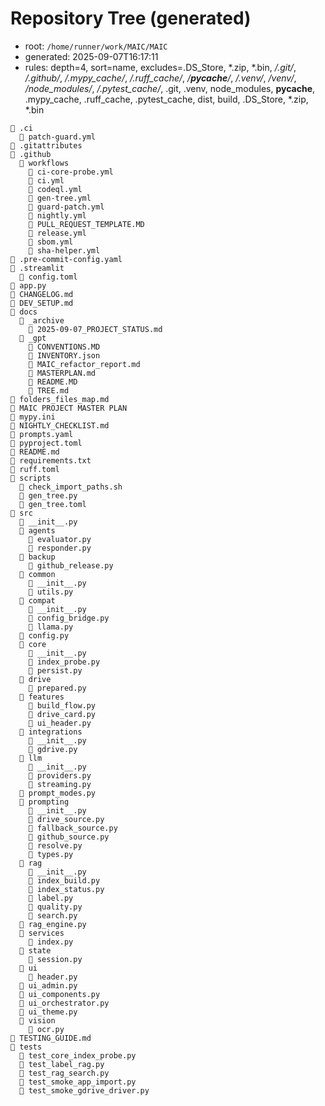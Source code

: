 # Repository Tree (generated)

- root: `/home/runner/work/MAIC/MAIC`
- generated: 2025-09-07T16:17:11
- rules: depth=4, sort=name, excludes=.DS_Store, *.zip, *.bin, */.git/*, */.github/*, */.mypy_cache/*, */.ruff_cache/*, */__pycache__/*, */.venv/*, */venv/*, */node_modules/*, */.pytest_cache/*, .git, .venv, node_modules, __pycache__, .mypy_cache, .ruff_cache, .pytest_cache, dist, build, .DS_Store, *.zip, *.bin

```text
📁 .ci
  📄 patch-guard.yml
📄 .gitattributes
📁 .github
  📁 workflows
    📄 ci-core-probe.yml
    📄 ci.yml
    📄 codeql.yml
    📄 gen-tree.yml
    📄 guard-patch.yml
    📄 nightly.yml
    📄 PULL_REQUEST_TEMPLATE.MD
    📄 release.yml
    📄 sbom.yml
    📄 sha-helper.yml
📄 .pre-commit-config.yaml
📁 .streamlit
  📄 config.toml
📄 app.py
📄 CHANGELOG.md
📄 DEV_SETUP.md
📁 docs
  📁 _archive
    📄 2025-09-07_PROJECT_STATUS.md
  📁 _gpt
    📄 CONVENTIONS.MD
    📄 INVENTORY.json
    📄 MAIC_refactor_report.md
    📄 MASTERPLAN.md
    📄 README.MD
    📄 TREE.md
📄 folders_files_map.md
📄 MAIC PROJECT MASTER PLAN
📄 mypy.ini
📄 NIGHTLY_CHECKLIST.md
📄 prompts.yaml
📄 pyproject.toml
📄 README.md
📄 requirements.txt
📄 ruff.toml
📁 scripts
  📄 check_import_paths.sh
  📄 gen_tree.py
  📄 gen_tree.toml
📁 src
  📄 __init__.py
  📁 agents
    📄 evaluator.py
    📄 responder.py
  📁 backup
    📄 github_release.py
  📁 common
    📄 __init__.py
    📄 utils.py
  📁 compat
    📄 __init__.py
    📄 config_bridge.py
    📄 llama.py
  📄 config.py
  📁 core
    📄 __init__.py
    📄 index_probe.py
    📄 persist.py
  📁 drive
    📄 prepared.py
  📁 features
    📄 build_flow.py
    📄 drive_card.py
    📄 ui_header.py
  📁 integrations
    📄 __init__.py
    📄 gdrive.py
  📁 llm
    📄 __init__.py
    📄 providers.py
    📄 streaming.py
  📄 prompt_modes.py
  📁 prompting
    📄 __init__.py
    📄 drive_source.py
    📄 fallback_source.py
    📄 github_source.py
    📄 resolve.py
    📄 types.py
  📁 rag
    📄 __init__.py
    📄 index_build.py
    📄 index_status.py
    📄 label.py
    📄 quality.py
    📄 search.py
  📄 rag_engine.py
  📁 services
    📄 index.py
  📁 state
    📄 session.py
  📁 ui
    📄 header.py
  📄 ui_admin.py
  📄 ui_components.py
  📄 ui_orchestrator.py
  📄 ui_theme.py
  📁 vision
    📄 ocr.py
📄 TESTING_GUIDE.md
📁 tests
  📄 test_core_index_probe.py
  📄 test_label_rag.py
  📄 test_rag_search.py
  📄 test_smoke_app_import.py
  📄 test_smoke_gdrive_driver.py
```
